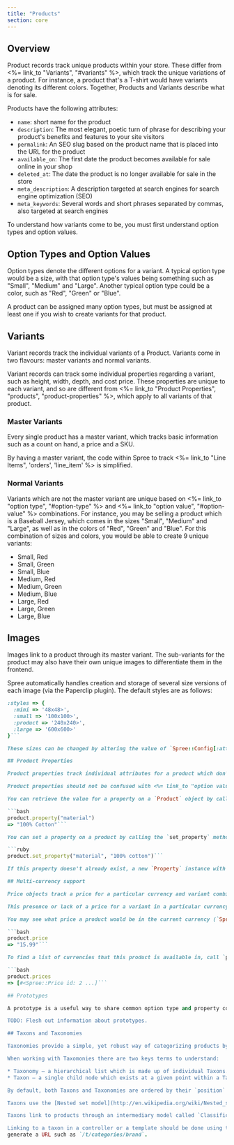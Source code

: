 ```yaml
---
title: "Products"
section: core
---
```


## Overview

Product records track unique products within your store. These differ from <%= link_to "Variants", "#variants" %>, which track the unique variations of a product. For instance, a product that's a T-shirt would have variants denoting its different colors. Together, Products and Variants describe what is for sale.

Products have the following attributes:

* `name`: short name for the product
* `description`: The most elegant, poetic turn of phrase for describing your product's benefits and features to your site visitors
* `permalink`: An SEO slug based on the product name that is placed into the URL for the product
* `available_on`: The first date the product becomes available for sale online in your shop
* `deleted_at`: The date the product is no longer available for sale in the store
* `meta_description`: A description targeted at search engines for search engine optimization (SEO)
* `meta_keywords`: Several words and short phrases separated by commas, also targeted at search engines

To understand how variants come to be, you must first understand option types and option values.

## Option Types and Option Values

Option types denote the different options for a variant. A typical option type would be a size, with that option type's values being something such as "Small", "Medium" and "Large". Another typical option type could be a color, such as "Red", "Green" or "Blue".

A product can be assigned many option types, but must be assigned at least one if you wish to create variants for that product.

## Variants

Variant records track the individual variants of a Product. Variants come in two flavours: master variants and normal variants.

Variant records can track some individual properties regarding a variant, such as height, width, depth, and cost price. These properties are unique to each variant, and so are different from <%= link_to "Product Properties", "products", "product-properties" %>, which apply to all variants of that product.

### Master Variants

Every single product has a master variant, which tracks basic information such as a count on hand, a price and a SKU.

By having a master variant, the code within Spree to track <%= link_to "Line Items", 'orders', 'line_item' %> is simplified.

### Normal Variants

Variants which are not the master variant are unique based on <%= link_to "option type", "#option-type" %> and <%= link_to "option value", "#option-value" %> combinations. For instance, you may be selling a product which is a Baseball Jersey, which comes in the sizes "Small", "Medium" and "Large", as well as in the colors of "Red", "Green" and "Blue". For this combination of sizes and colors, you would be able to create 9 unique variants:

* Small, Red
* Small, Green
* Small, Blue
* Medium, Red
* Medium, Green
* Medium, Blue
* Large, Red
* Large, Green
* Large, Blue

## Images

Images link to a product through its master variant. The sub-variants for the product may also have their own unique images to differentiate them in the frontend.

Spree automatically handles creation and storage of several size versions of each image (via the Paperclip plugin). The default styles are as follows:

```ruby
:styles => {
  :mini => '48x48>',
  :small => '100x100>',
  :product => '240x240>',
  :large => '600x600>'
}```

These sizes can be changed by altering the value of `Spree::Config[:attachment_styles]`. (TODO: information about regenerating existing images)

## Product Properties

Product properties track individual attributes for a product which don't typically apply to products. These are typically additional information about the item. For instance, a T-Shirt may have properties representing information about the kind of material used, as well as the type of fit the shirt is.

Product properties should not be confused with <%= link_to "option values", "products", "option-types-and-option-values" %>, which are used when defining <%= link_to "variants","products", "variants" %> for a product. Properties are for a product, while option values are for variants.

You can retrieve the value for a property on a `Product` object by calling the `property` method on it and passing through that property's name:

```bash
product.property("material")
=> "100% Cotton"```

You can set a property on a product by calling the `set_property` method:

```ruby
product.set_property("material", "100% cotton")```

If this property doesn't already exist, a new `Property` instance with this name will be created.

## Multi-currency support

Price objects track a price for a particular currency and variant combination. For instance, a <%= link_to "variant", "#variants" %> may be available for $15 (15 USD) and €7 (7 Euro).

This presence or lack of a price for a variant in a particular currency will determine if that variant is visible in the frontend. If no variants of a product have a particular price value for the current currency, that product will not be visible in the frontend.

You may see what price a product would be in the current currency (`Spree::Config[:currency]`) by calling the `price` method on that instance:

```bash
product.price
=> "15.99"```

To find a list of currencies that this product is available in, call `prices` to get a list of related `Price` objects:

```bash
product.prices
=> [#<Spree::Price id: 2 ...]```

## Prototypes

A prototype is a useful way to share common option type and property combinations amongst many different products. For instance, if you're creating a lot of shirt products, you may wish to maintain the "Size" and "Color" option types, as well as a "Fitting Type" property.

TODO: Flesh out information about prototypes.

## Taxons and Taxonomies

Taxonomies provide a simple, yet robust way of categorizing products by enabling store administrators to define as many separate structures as needed.

When working with Taxomonies there are two keys terms to understand:

* Taxonomy – a hierarchical list which is made up of individual Taxons. Each taxonomy relates to one Taxon, which is its root node.
* Taxon – a single child node which exists at a given point within a Taxonomy. Each Taxon can contain many (or no) sub / child taxons. Store administrators can define as many Taxonomies as required, and link a product to multiple Taxons from each Taxonomy.

By default, both Taxons and Taxonomies are ordered by their `position` attribute.

Taxons use the [Nested set model](http://en.wikipedia.org/wiki/Nested_set_model) for their heirarchy. The `lft` and `rgt` columns in the `spree_taxons` table represent the locations within the heirarchy of the item. This logic is handled by the [awesome_nested_set](https://github.com/collectiveidea/awesome_nested_set) gem.

Taxons link to products through an intermediary model called `Classification`. This model exists so that when a product is deleted, all the links for that product to its taxon are deleted automatically. A similar action takes place when a taxon is deleted: all the links to a product are deleted automatically.

Linking to a taxon in a controller or a template should be done using the `spree.nested_taxons_path` helper, which will use the taxon's permalink to
generate a URL such as `/t/categories/brand`.